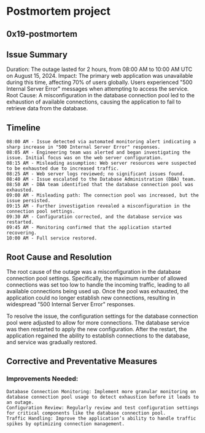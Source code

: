# Postmortem project
## 0x19-postmortem

## Issue Summary
Duration: The outage lasted for 2 hours, from 08:00 AM to 10:00 AM UTC on August 15, 2024.
Impact: The primary web application was unavailable during this time, affecting 70% of users globally. Users experienced "500 Internal Server Error" messages when attempting to access the service.
Root Cause: A misconfiguration in the database connection pool led to the exhaustion of available connections, causing the application to fail to retrieve data from the database.

## Timeline

    08:00 AM - Issue detected via automated monitoring alert indicating a sharp increase in "500 Internal Server Error" responses.
    08:05 AM - Engineering team was alerted and began investigating the issue. Initial focus was on the web server configuration.
    08:15 AM - Misleading assumption: Web server resources were suspected to be exhausted due to increased traffic.
    08:25 AM - Web server logs reviewed; no significant issues found.
    08:40 AM - Issue escalated to the Database Administration (DBA) team.
    08:50 AM - DBA team identified that the database connection pool was exhausted.
    09:00 AM - Misleading path: The connection pool was increased, but the issue persisted.
    09:15 AM - Further investigation revealed a misconfiguration in the connection pool settings.
    09:30 AM - Configuration corrected, and the database service was restarted.
    09:45 AM - Monitoring confirmed that the application started recovering.
    10:00 AM - Full service restored.

## Root Cause and Resolution

The root cause of the outage was a misconfiguration in the database connection pool settings. Specifically, the maximum number of allowed connections was set too low to handle the incoming traffic, leading to all available connections being used up. Once the pool was exhausted, the application could no longer establish new connections, resulting in widespread "500 Internal Server Error" responses.

To resolve the issue, the configuration settings for the database connection pool were adjusted to allow for more connections. The database service was then restarted to apply the new configuration. After the restart, the application regained the ability to establish connections to the database, and service was gradually restored.

## Corrective and Preventative Measures

### Improvements Needed:

    Database Connection Monitoring: Implement more granular monitoring on database connection pool usage to detect exhaustion before it leads to an outage.
    Configuration Review: Regularly review and test configuration settings for critical components like the database connection pool.
    Traffic Handling: Improve the application’s ability to handle traffic spikes by optimizing connection management.